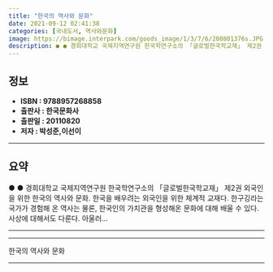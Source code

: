 ```yaml
---
title: "한국의 역사와 문화"
date: 2021-09-12 02:41:38
categories: [국내도서, 역사와문화]
image: https://bimage.interpark.com/goods_image/1/3/7/6/208801376s.JPG
description: ● ● 경희대학교 국제지역연구원 한국학연구소의 「글로벌한국학교재」 제2권 외국인을 위한 한국의 역사와 문화. 한국을 배우려는 외국인을 위한 체계적 교재다. 한구깅라는 국가가 경험해 온 역사는 물론, 한국인의 가치관을 형성해온 문화에 대해 배울 수 있다. 사상에 대해서도 다룬다. 아울
---
```


## **정보**

- **ISBN : 9788957268858**
- **출판사 : 한국문화사**
- **출판일 : 20110820**
- **저자 : 박성준,이선이**

------



## **요약**

●  ●  경희대학교 국제지역연구원 한국학연구소의 「글로벌한국학교재」 제2권 외국인을 위한 한국의 역사와 문화. 한국을 배우려는 외국인을 위한 체계적 교재다. 한구깅라는 국가가 경험해 온 역사는 물론, 한국인의 가치관을 형성해온 문화에 대해 배울 수 있다. 사상에 대해서도 다룬다. 아울러... 

------



------


한국의 역사와 문화 

------



